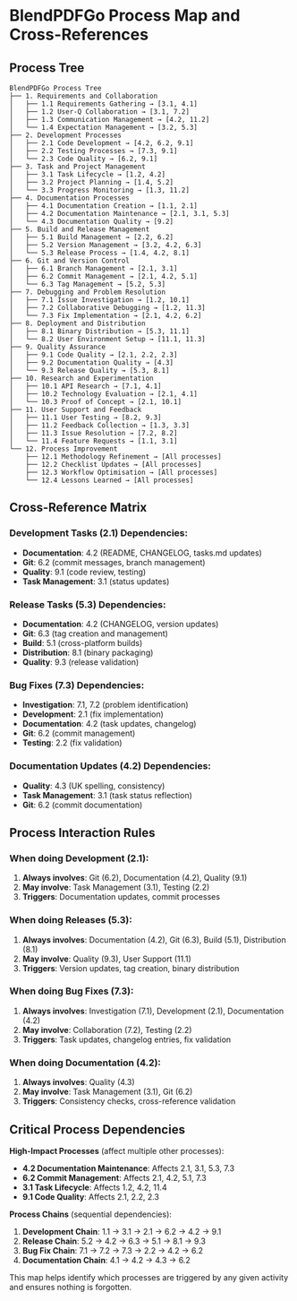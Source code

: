 # BlendPDFGo Process Map and Cross-References

## Process Tree

```
BlendPDFGo Process Tree
├── 1. Requirements and Collaboration
│   ├── 1.1 Requirements Gathering → [3.1, 4.1]
│   ├── 1.2 User-Q Collaboration → [3.1, 7.2]
│   ├── 1.3 Communication Management → [4.2, 11.2]
│   └── 1.4 Expectation Management → [3.2, 5.3]
├── 2. Development Processes
│   ├── 2.1 Code Development → [4.2, 6.2, 9.1]
│   ├── 2.2 Testing Processes → [7.3, 9.1]
│   └── 2.3 Code Quality → [6.2, 9.1]
├── 3. Task and Project Management
│   ├── 3.1 Task Lifecycle → [1.2, 4.2]
│   ├── 3.2 Project Planning → [1.4, 5.2]
│   └── 3.3 Progress Monitoring → [1.3, 11.2]
├── 4. Documentation Processes
│   ├── 4.1 Documentation Creation → [1.1, 2.1]
│   ├── 4.2 Documentation Maintenance → [2.1, 3.1, 5.3]
│   └── 4.3 Documentation Quality → [9.2]
├── 5. Build and Release Management
│   ├── 5.1 Build Management → [2.2, 6.2]
│   ├── 5.2 Version Management → [3.2, 4.2, 6.3]
│   └── 5.3 Release Process → [1.4, 4.2, 8.1]
├── 6. Git and Version Control
│   ├── 6.1 Branch Management → [2.1, 3.1]
│   ├── 6.2 Commit Management → [2.1, 4.2, 5.1]
│   └── 6.3 Tag Management → [5.2, 5.3]
├── 7. Debugging and Problem Resolution
│   ├── 7.1 Issue Investigation → [1.2, 10.1]
│   ├── 7.2 Collaborative Debugging → [1.2, 11.3]
│   └── 7.3 Fix Implementation → [2.1, 4.2, 6.2]
├── 8. Deployment and Distribution
│   ├── 8.1 Binary Distribution → [5.3, 11.1]
│   └── 8.2 User Environment Setup → [11.1, 11.3]
├── 9. Quality Assurance
│   ├── 9.1 Code Quality → [2.1, 2.2, 2.3]
│   ├── 9.2 Documentation Quality → [4.3]
│   └── 9.3 Release Quality → [5.3, 8.1]
├── 10. Research and Experimentation
│   ├── 10.1 API Research → [7.1, 4.1]
│   ├── 10.2 Technology Evaluation → [2.1, 4.1]
│   └── 10.3 Proof of Concept → [2.1, 10.1]
├── 11. User Support and Feedback
│   ├── 11.1 User Testing → [8.2, 9.3]
│   ├── 11.2 Feedback Collection → [1.3, 3.3]
│   ├── 11.3 Issue Resolution → [7.2, 8.2]
│   └── 11.4 Feature Requests → [1.1, 3.1]
└── 12. Process Improvement
    ├── 12.1 Methodology Refinement → [All processes]
    ├── 12.2 Checklist Updates → [All processes]
    ├── 12.3 Workflow Optimisation → [All processes]
    └── 12.4 Lessons Learned → [All processes]
```

## Cross-Reference Matrix

### Development Tasks (2.1) Dependencies:
- **Documentation**: 4.2 (README, CHANGELOG, tasks.md updates)
- **Git**: 6.2 (commit messages, branch management)
- **Quality**: 9.1 (code review, testing)
- **Task Management**: 3.1 (status updates)

### Release Tasks (5.3) Dependencies:
- **Documentation**: 4.2 (CHANGELOG, version updates)
- **Git**: 6.3 (tag creation and management)
- **Build**: 5.1 (cross-platform builds)
- **Distribution**: 8.1 (binary packaging)
- **Quality**: 9.3 (release validation)

### Bug Fixes (7.3) Dependencies:
- **Investigation**: 7.1, 7.2 (problem identification)
- **Development**: 2.1 (fix implementation)
- **Documentation**: 4.2 (task updates, changelog)
- **Git**: 6.2 (commit management)
- **Testing**: 2.2 (fix validation)

### Documentation Updates (4.2) Dependencies:
- **Quality**: 4.3 (UK spelling, consistency)
- **Task Management**: 3.1 (task status reflection)
- **Git**: 6.2 (commit documentation)

## Process Interaction Rules

### When doing Development (2.1):
1. **Always involves**: Git (6.2), Documentation (4.2), Quality (9.1)
2. **May involve**: Task Management (3.1), Testing (2.2)
3. **Triggers**: Documentation updates, commit processes

### When doing Releases (5.3):
1. **Always involves**: Documentation (4.2), Git (6.3), Build (5.1), Distribution (8.1)
2. **May involve**: Quality (9.3), User Support (11.1)
3. **Triggers**: Version updates, tag creation, binary distribution

### When doing Bug Fixes (7.3):
1. **Always involves**: Investigation (7.1), Development (2.1), Documentation (4.2)
2. **May involve**: Collaboration (7.2), Testing (2.2)
3. **Triggers**: Task updates, changelog entries, fix validation

### When doing Documentation (4.2):
1. **Always involves**: Quality (4.3)
2. **May involve**: Task Management (3.1), Git (6.2)
3. **Triggers**: Consistency checks, cross-reference validation

## Critical Process Dependencies

**High-Impact Processes** (affect multiple other processes):
- **4.2 Documentation Maintenance**: Affects 2.1, 3.1, 5.3, 7.3
- **6.2 Commit Management**: Affects 2.1, 4.2, 5.1, 7.3
- **3.1 Task Lifecycle**: Affects 1.2, 4.2, 11.4
- **9.1 Code Quality**: Affects 2.1, 2.2, 2.3

**Process Chains** (sequential dependencies):
1. **Development Chain**: 1.1 → 3.1 → 2.1 → 6.2 → 4.2 → 9.1
2. **Release Chain**: 5.2 → 4.2 → 6.3 → 5.1 → 8.1 → 9.3
3. **Bug Fix Chain**: 7.1 → 7.2 → 7.3 → 2.2 → 4.2 → 6.2
4. **Documentation Chain**: 4.1 → 4.2 → 4.3 → 6.2

This map helps identify which processes are triggered by any given activity and ensures nothing is forgotten.
